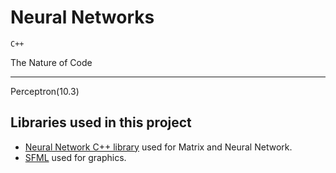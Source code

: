 # Neural Networks
`C++`

The Nature of Code

---

Perceptron(10.3)

## Libraries used in this project

- [Neural Network C++ library](https://github.com/ctrlcvnigerguard/Neural-Network-C) used for Matrix and Neural Network.
- [SFML](https://www.sfml-dev.org/index.php) used for graphics.
